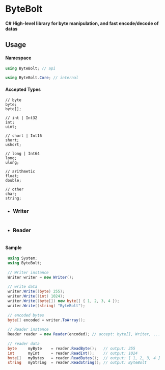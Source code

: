 # ByteBolt

#### C# High-level library for byte manipulation, and fast encode/decode of datas


## Usage

#### Namespace
```csharp
using ByteBolt; // api
```
```csharp
using ByteBolt.Core; // internal
```

#### Accepted Types
```
// byte
byte;
byte[];

// int | Int32
int;
uint;

// short | Int16
short;
ushort;

// long | Int64
long;
ulong;

// arithmetic
float;
double;

// other
char;
string;
```

- ### Writer
  ```csharp
  ```
- ### Reader
    ```csharp
    ```
#### Sample
```csharp
 using System;
 using ByteBolt;
 
 // Writer instance
 Writer writer = new Writer();
 
 // write data
 writer.Write((byte) 255);
 writer.Write((int) 1024);
 writer.Write((byte[]) new byte[] { 1, 2, 3, 4 });
 writer.Write((string) "ByteBolt");
 
 // encoded bytes
 byte[] encoded = writer.ToArray();
 
 // Reader instance
 Reader reader = new Reader(encoded); // accept: byte[], Writer, ... 
 
 // reader data
 byte     myByte    = reader.ReadByte();   // output: 255
 int      myInt     = reader.ReadInt();    // output: 1024
 byte[]   myBytes   = reader.ReadBytes();  // output: [ 1, 2, 3, 4 ]
 string   myString  = reader.ReadString(); // output: ByteBolt
 
```
